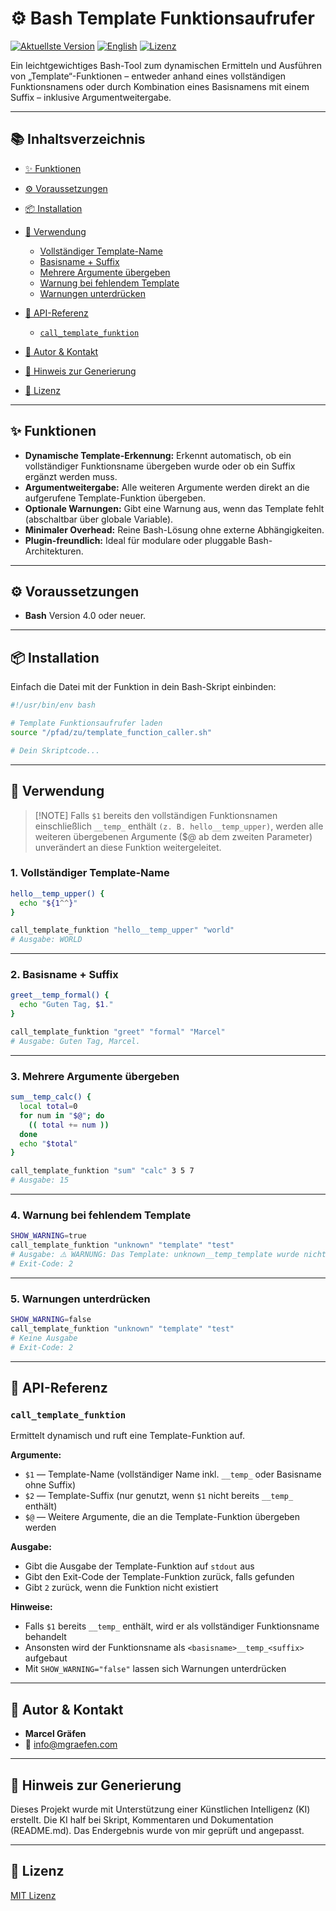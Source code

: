 # ⚙️ Bash Template Funktionsaufrufer

[![Aktuellste Version](https://img.shields.io/badge/Aktuellste-Version-blue.svg)](../../README.md)
[![English](https://img.shields.io/badge/Sprache-English-blue)](./README.md)
[![Lizenz](https://img.shields.io/badge/Lizenz-MIT-lightgrey.svg)](https://opensource.org/licenses/MIT)

Ein leichtgewichtiges Bash-Tool zum dynamischen Ermitteln und Ausführen von „Template“-Funktionen – entweder anhand eines vollständigen Funktionsnamens oder durch Kombination eines Basisnamens mit einem Suffix – inklusive Argumentweitergabe.

---

## 📚 Inhaltsverzeichnis

* [✨ Funktionen](#-funktionen)
* [⚙️ Voraussetzungen](#%EF%B8%8F-voraussetzungen)
* [📦 Installation](#-installation)
* [🚀 Verwendung](#-verwendung)

  * [Vollständiger Template-Name](#1-vollständiger-template-name)
  * [Basisname + Suffix](#2-basisname--suffix)
  * [Mehrere Argumente übergeben](#3-mehrere-argumente-%C3%BCbergeben)
  * [Warnung bei fehlendem Template](#4-warnung-bei-fehlendem-template)
  * [Warnungen unterdrücken](#5-warnungen-unterdr%C3%BCcken)
* [📌 API-Referenz](#-api-referenz)

  * [`call_template_funktion`](#call_template_funktion)
* [👤 Autor & Kontakt](#-autor--kontakt)
* [🤖 Hinweis zur Generierung](#-hinweis-zur-generierung)
* [📜 Lizenz](#-lizenz)

---

## ✨ Funktionen

* **Dynamische Template-Erkennung:** Erkennt automatisch, ob ein vollständiger Funktionsname übergeben wurde oder ob ein Suffix ergänzt werden muss.
* **Argumentweitergabe:** Alle weiteren Argumente werden direkt an die aufgerufene Template-Funktion übergeben.
* **Optionale Warnungen:** Gibt eine Warnung aus, wenn das Template fehlt (abschaltbar über globale Variable).
* **Minimaler Overhead:** Reine Bash-Lösung ohne externe Abhängigkeiten.
* **Plugin-freundlich:** Ideal für modulare oder pluggable Bash-Architekturen.

---

## ⚙️ Voraussetzungen

* **Bash** Version 4.0 oder neuer.

---

## 📦 Installation

Einfach die Datei mit der Funktion in dein Bash-Skript einbinden:

```bash
#!/usr/bin/env bash

# Template Funktionsaufrufer laden
source "/pfad/zu/template_function_caller.sh"

# Dein Skriptcode...
```

---

## 🚀 Verwendung

> [!NOTE] Falls `$1` bereits den vollständigen Funktionsnamen einschließlich `__temp_` enthält `(z. B. hello__temp_upper)`, werden alle weiteren übergebenen Argumente ($@ ab dem zweiten Parameter) unverändert an diese Funktion weitergeleitet.

### **1. Vollständiger Template-Name**

```bash
hello__temp_upper() {
  echo "${1^^}"
}

call_template_funktion "hello__temp_upper" "world"
# Ausgabe: WORLD
```

---

### **2. Basisname + Suffix**

```bash
greet__temp_formal() {
  echo "Guten Tag, $1."
}

call_template_funktion "greet" "formal" "Marcel"
# Ausgabe: Guten Tag, Marcel.
```

---

### **3. Mehrere Argumente übergeben**

```bash
sum__temp_calc() {
  local total=0
  for num in "$@"; do
    (( total += num ))
  done
  echo "$total"
}

call_template_funktion "sum" "calc" 3 5 7
# Ausgabe: 15
```

---

### **4. Warnung bei fehlendem Template**

```bash
SHOW_WARNING=true
call_template_funktion "unknown" "template" "test"
# Ausgabe: ⚠️ WARNUNG: Das Template: unknown__temp_template wurde nicht gefunden!
# Exit-Code: 2
```

---

### **5. Warnungen unterdrücken**

```bash
SHOW_WARNING=false
call_template_funktion "unknown" "template" "test"
# Keine Ausgabe
# Exit-Code: 2
```

---

## 📌 API-Referenz

### `call_template_funktion`

Ermittelt dynamisch und ruft eine Template-Funktion auf.

**Argumente:**

* `$1` — Template-Name (vollständiger Name inkl. `__temp_` oder Basisname ohne Suffix)
* `$2` — Template-Suffix (nur genutzt, wenn `$1` nicht bereits `__temp_` enthält)
* `$@` — Weitere Argumente, die an die Template-Funktion übergeben werden

**Ausgabe:**

* Gibt die Ausgabe der Template-Funktion auf `stdout` aus
* Gibt den Exit-Code der Template-Funktion zurück, falls gefunden
* Gibt `2` zurück, wenn die Funktion nicht existiert

**Hinweise:**

* Falls `$1` bereits `__temp_` enthält, wird er als vollständiger Funktionsname behandelt
* Ansonsten wird der Funktionsname als `<basisname>__temp_<suffix>` aufgebaut
* Mit `SHOW_WARNING="false"` lassen sich Warnungen unterdrücken

---

## 👤 Autor & Kontakt

* **Marcel Gräfen**
* 📧 [info@mgraefen.com](mailto:info@mgraefen.com)

---

## 🤖 Hinweis zur Generierung

Dieses Projekt wurde mit Unterstützung einer Künstlichen Intelligenz (KI) erstellt. Die KI half bei Skript, Kommentaren und Dokumentation (README.md). Das Endergebnis wurde von mir geprüft und angepasst.

---

## 📜 Lizenz

[MIT Lizenz](LICENSE)
